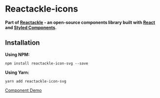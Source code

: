 # Reactackle-icons


**Part of [Reactackle](https://www.npmjs.com/package/reactackle) - an open-source components library built with [React](https://facebook.github.io/react/) and [Styled Components](https://www.styled-components.com).**

## Installation

**Using NPM:**
```
npm install reactackle-icon-svg --save
```

**Using Yarn:**
```
yarn add reactackle-icon-svg
```
[Component Demo](http://reactackle-docs.braincrumbs.io/#/icon-svg/demo)
